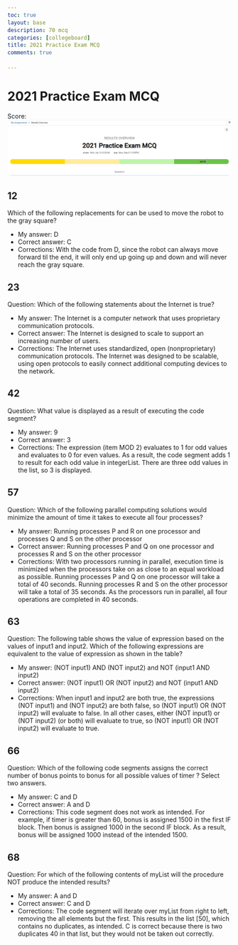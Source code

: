 ```yaml
---
toc: true
layout: base
description: 70 mcq
categories: [collegeboard]
title: 2021 Practice Exam MCQ
comments: true

---
```

# 2021 Practice Exam MCQ

Score: 
![score](https://github.com/kayleehou/myproject/blob/master/images/2021practicecsp.PNG?raw=true)

## 12
Which of the following replacements for <MISSING CODE> can be used to move the robot to the gray square?
- My answer: D
- Correct answer: C
- Corrections: With the code from D, since the robot can always move forward til the end, it will only end up going up and down and will never reach the gray square. 

## 23
Question: Which of the following statements about the Internet is true?
- My answer: The Internet is a computer network that uses proprietary communication protocols.
- Correct answer: The Internet is designed to scale to support an increasing number of users.
- Corrections: The Internet uses standardized, open (nonproprietary) communication protocols. The Internet was designed to be scalable, using open protocols to easily connect additional computing devices to the network.

## 42
Question: What value is displayed as a result of executing the code segment?
- My answer: 9
- Correct answer: 3
- Corrections: The expression (item MOD 2) evaluates to 1 for odd values and evaluates to 0 for even values. As a result, the code segment adds 1 to result for each odd value in integerList. There are three odd values in the list, so 3 is displayed.

## 57 
Question: Which of the following parallel computing solutions would minimize the amount of time it takes to execute all four processes?
- My answer: Running processes P and R on one processor and processes Q and S on the other processor
- Correct answer: Running processes P and Q on one processor and processes R and S on the other processor
- Corrections: With two processors running in parallel, execution time is minimized when the processors take on as close to an equal workload as possible. Running processes P and Q on one processor will take a total of 40 seconds. Running processes R and S on the other processor will take a total of 35 seconds. As the processors run in parallel, all four operations are completed in 40 seconds.

## 63
Question: The following table shows the value of expression based on the values of input1 and input2. Which of the following expressions are equivalent to the value of expression as shown in the table?
- My answer: (NOT input1) AND (NOT input2) and NOT (input1 AND input2)
- Correct answer: (NOT input1) OR (NOT input2) and NOT (input1 AND input2)
- Corrections: When input1 and input2 are both true, the expressions (NOT input1) and (NOT input2) are both false, so (NOT input1) OR (NOT input2) will evaluate to false. In all other cases, either (NOT input1) or (NOT input2) (or both) will evaluate to true, so (NOT input1) OR (NOT input2) will evaluate to true.

## 66
Question: Which of the following code segments assigns the correct number of bonus points to bonus for all possible values of timer ? Select two answers.
- My answer: C and D
- Correct answer: A and D
- Corrections: This code segment does not work as intended. For example, if timer is greater than 60, bonus is assigned 1500 in the first IF block. Then bonus is assigned 1000 in the second IF block. As a result, bonus will be assigned 1000 instead of the intended 1500.

## 68
Question: For which of the following contents of myList will the procedure NOT produce the intended results?
- My answer: A and D
- Correct answer: C and D
- Corrections: The code segment will iterate over myList from right to left, removing the all elements but the first. This results in the list [50], which contains no duplicates, as intended. C is correct because there is two duplicates 40 in that list, but they would not be taken out correctly. 

